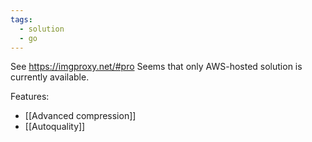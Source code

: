 ```yaml
---
tags:
  - solution
  - go
---
```


See https://imgproxy.net/#pro
Seems that only AWS-hosted solution is currently available.

Features:
- [[Advanced compression]]
- [[Autoquality]]
